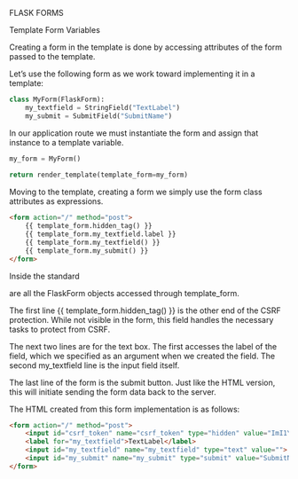 FLASK FORMS

Template Form Variables

Creating a form in the template is done by accessing attributes of the form passed to the template.

Let’s use the following form as we work toward implementing it in a template:

```python
class MyForm(FlaskForm):
    my_textfield = StringField("TextLabel")
    my_submit = SubmitField("SubmitName")
```

In our application route we must instantiate the form and assign that instance to a template variable.


```python
my_form = MyForm()
 
return render_template(template_form=my_form)
```

Moving to the template, creating a form we simply use the form class attributes as expressions.

```html
<form action="/" method="post">
    {{ template_form.hidden_tag() }}
    {{ template_form.my_textfield.label }}
    {{ template_form.my_textfield() }}
    {{ template_form.my_submit() }}
</form>
```

Inside the standard <form> are all the FlaskForm objects accessed through template_form.

The first line {{ template_form.hidden_tag() }} is the other end of the CSRF protection. While not visible in the form, this field handles the necessary tasks to protect from CSRF.

The next two lines are for the text box. The first accesses the label of the field, which we specified as an argument when we created the field. The second my_textfield line is the input field itself.

The last line of the form is the submit button. Just like the HTML version, this will initiate sending the form data back to the server.

The HTML created from this form implementation is as follows:

```html
<form action="/" method="post">
    <input id="csrf_token" name="csrf_token" type="hidden" value="ImI1YzIxZjUwZWMxNDg0ZDFiODAyZTY5M2U5MGU3MTg2OThkMTJkZjQi.XupI5Q.9HOwqyn3g2pveEHtJMijTu955NU">
    <label for="my_textfield">TextLabel</label>
    <input id="my_textfield" name="my_textfield" type="text" value="">
    <input id="my_submit" name="my_submit" type="submit" value="SubmitName">
</form>
```